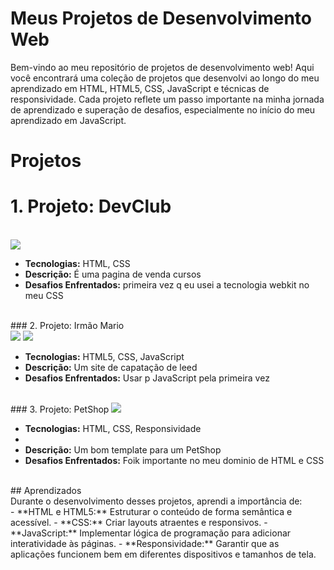 # Meus Projetos de Desenvolvimento Web

<p>Bem-vindo ao meu repositório de projetos de desenvolvimento web! Aqui você encontrará uma coleção de projetos que desenvolvi ao longo do meu aprendizado em HTML, HTML5, CSS, JavaScript e técnicas de responsividade. Cada projeto reflete um passo importante na minha jornada de aprendizado e superação de desafios, especialmente no início do meu aprendizado em JavaScript.<p/>

# Projetos

# 1. Projeto: DevClub
<br>
<img src="https://github.com/LucasAlbuquerquesousa/Projetos/blob/main/assets/Captura%20de%20tela%202025-06-03%20223822.png?raw=true"/>
<br>

- **Tecnologias:** HTML, CSS
- **Descrição:** É uma pagina de venda cursos
- **Desafios Enfrentados:** primeira vez q eu usei a tecnologia webkit no meu CSS
<br>
### 2. Projeto: Irmão Mario
<br>
<img src="https://github.com/LucasAlbuquerquesousa/Portif-lio/blob/main/assets/Captura%20de%20tela%202025-05-27%20155111.png?raw=true"/>
<img src="https://github.com/LucasAlbuquerquesousa/Portif-lio/blob/main/assets/Captura%20de%20tela%202025-06-03%20125051.png?raw=true"/>
<br>

- **Tecnologias:** HTML5, CSS, JavaScript
- **Descrição:** Um site de capatação de leed
- **Desafios Enfrentados:** Usar p JavaScript pela primeira vez
<br>
### 3. Projeto: PetShop
<img src="https://github.com/LucasAlbuquerquesousa/Portif-lio/blob/main/assets/We%20Care.png?raw=true"/>
<br>

- **Tecnologias:** HTML, CSS, Responsividade
- <br>
- **Descrição:** Um bom template para um PetShop
- **Desafios Enfrentados:** Foik importante no meu dominio de HTML e CSS
<br>
## Aprendizados
<br>
Durante o desenvolvimento desses projetos, aprendi a importância de:
<br>
- **HTML e HTML5:** Estruturar o conteúdo de forma semântica e acessível.
- **CSS:** Criar layouts atraentes e responsivos.
- **JavaScript:** Implementar lógica de programação para adicionar interatividade às páginas.
- **Responsividade:** Garantir que as aplicações funcionem bem em diferentes dispositivos e tamanhos de tela.
